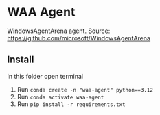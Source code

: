 # WAA Agent

WindowsAgentArena agent. Source: https://github.com/microsoft/WindowsAgentArena

## Install

In this folder open terminal

1. Run `conda create -n "waa-agent" python==3.12`
2. Run `conda activate waa-agent`
3. Run `pip install -r requirements.txt`
